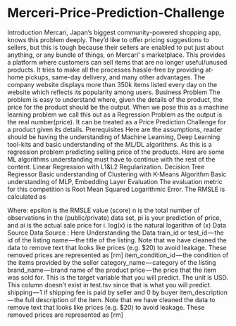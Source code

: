# Merceri-Price-Prediction-Challenge
Introduction
Mercari, Japan’s biggest community-powered shopping app, knows this problem deeply. They’d like to offer pricing suggestions to sellers, but this is tough because their sellers are enabled to put just about anything, or any bundle of things, on Mercari’ s marketplace. This provides a platform where customers can sell items that are no longer useful/unused products. It tries to make all the processes hassle-free by providing at-home pickups, same-day delivery, and many other advantages. The company website displays more than 350k items listed every day on the website which reflects its popularity among users.
Business Problem
The problem is easy to understand where, given the details of the product, the price for the product should be the output. When we pose this as a machine learning problem we call this out as a Regression Problem as the output is the real number(price). It can be treated as a Price Prediction Challenge for a product given its details.
Prerequisites
Here are the assumptions, reader should be having the understanding of Machine Learning, Deep Learning tool-kits and basic understanding of the ML/DL algorithms. As this is a regression problem predicting selling price of the products. Here are some ML algorithms understanding must have to continue with the rest of the content.
Linear Regression with L1&L2 Regularization.
Decision Tree Regressor
Basic understanding of Clustering with K-Means Algorithm
Basic understanding of MLP, Embedding Layer
Evaluation
The evaluation metric for this competition is Root Mean Squared Logarithmic Error.
The RMSLE is calculated as

Where:
epsilon is the RMSLE value (score)
n is the total number of observations in the (public/private) data set,
pi is your prediction of price, and
ai is the actual sale price for i.
log(x) is the natural logarithm of (x)
Data Source
Data Source : Here
Understanding the Data
train_id or test_id — the id of the listing
name — the title of the listing. Note that we have cleaned the data to remove text that looks like prices (e.g. $20) to avoid leakage. These removed prices are represented as [rm]
item_condition_id — the condition of the items provided by the seller
category_name — category of the listing
brand_name — brand name of the product
price — the price that the item was sold for. This is the target variable that you will predict. The unit is USD. This column doesn’t exist in test.tsv since that is what you will predict.
shipping — 1 if shipping fee is paid by seller and 0 by buyer
item_description — the full description of the item. Note that we have cleaned the data to remove text that looks like prices (e.g. $20) to avoid leakage. These removed prices are represented as [rm]

